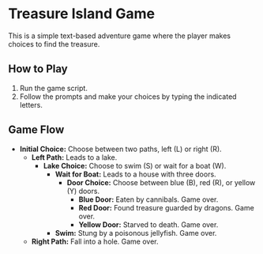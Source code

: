 # Treasure Island Game

This is a simple text-based adventure game where the player makes choices to find the treasure.

## How to Play

1. Run the game script.
2. Follow the prompts and make your choices by typing the indicated letters.

## Game Flow

- **Initial Choice:** Choose between two paths, left (L) or right (R).
  - **Left Path:** Leads to a lake.
    - **Lake Choice:** Choose to swim (S) or wait for a boat (W).
      - **Wait for Boat:** Leads to a house with three doors.
        - **Door Choice:** Choose between blue (B), red (R), or yellow (Y) doors.
          - **Blue Door:** Eaten by cannibals. Game over.
          - **Red Door:** Found treasure guarded by dragons. Game over.
          - **Yellow Door:** Starved to death. Game over.
      - **Swim:** Stung by a poisonous jellyfish. Game over.
  - **Right Path:** Fall into a hole. Game over.
